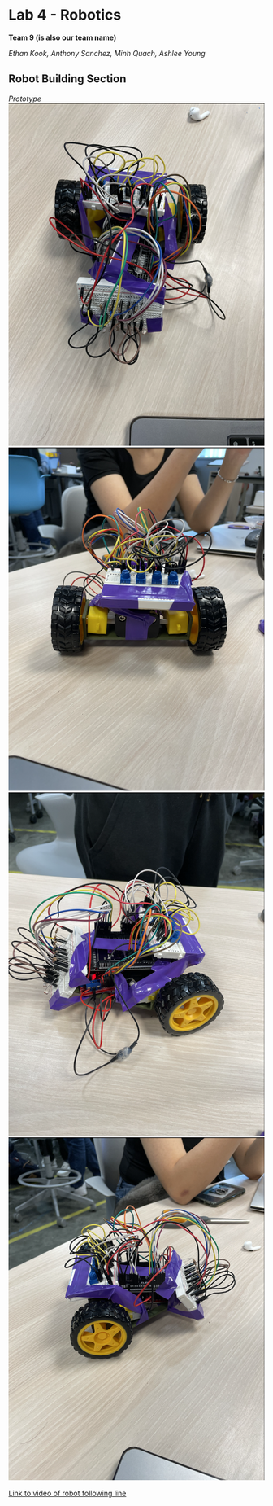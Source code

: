 # Lab 4 - Robotics 
**Team 9 (is also our team name)**


*Ethan Kook, Anthony Sanchez, Minh Quach, Ashlee Young*

## Robot Building Section
*Prototype*
![Image](front.png)
![Image](back.png)
![Image](left.png)
![Image](right.png)

[Link to video of robot following line](https://drive.google.com/file/d/1XIXKW4T9IK9aXX4_kKRFaj5XQgYtlbYv/view?usp=sharing)
